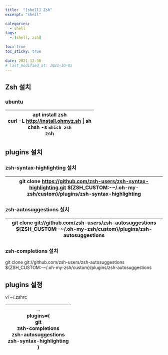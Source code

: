 ```yaml
---
title:  "[shell] Zsh" 
excerpt: "shell"

categories:
  - shell
tags:
  - [shell, zsh]

toc: true
toc_sticky: true
 
date: 2021-12-30
# last_modified_at: 2021-10-05
---
```


## Zsh 설치

### ubuntu

| apt install zsh<br />curl -L http://install.ohmyz.sh \| sh<br />chsh -s `which zsh`<br />zsh |
| ------------------------------------------------------------ |


## plugins 설치

### zsh-syntax-highlighting 설치



| git clone https://github.com/zsh-users/zsh-syntax-highlighting.git ${ZSH_CUSTOM:-~/.oh-my-zsh/custom}/plugins/zsh-syntax-highlighting |
| ------------------------------------------------------------ |


### zsh-autosuggestions 설치

| git clone git://github.com/zsh-users/zsh-autosuggestions ${ZSH_CUSTOM:-~/.oh-my-zsh/custom}/plugins/zsh-autosuggestions |
| ------------------------------------------------------------ |


### zsh-completions 설치

git clone git://github.com/zsh-users/zsh-autosuggestions ${ZSH_CUSTOM:-~/.oh-my-zsh/custom}/plugins/zsh-autosuggestions

## plugins 설정

vi ~/.zshrc

| ...<br />plugins=(<br />    git<br />    zsh-completions<br />    zsh-autosuggestions<br />    zsh-syntax-highlighting<br />) |
| ------------------------------------------------------------ |
